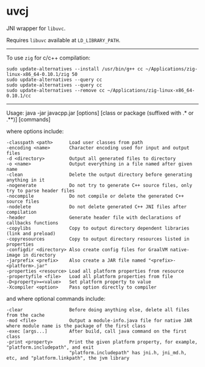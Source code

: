 # uvcj

JNI wrapper for `libuvc`.

Requires `libuvc` available at `LD_LIBRARY_PATH`. 

---

To use `zig` for c/c++ compilation:

```
sudo update-alternatives --install /usr/bin/g++ cc ~/Applications/zig-linux-x86_64-0.10.1/zig 50
sudo update-alternatives --query cc
sudo update-alternatives --query cc
sudo update-alternatives --remove cc ~/Applications/zig-linux-x86_64-0.10.1/cc
```

---

Usage: java -jar javacpp.jar [options] [class or package (suffixed with .* or .**)] [commands]

where options include:

    -classpath <path>      Load user classes from path
    -encoding <name>       Character encoding used for input and output files
    -d <directory>         Output all generated files to directory
    -o <name>              Output everything in a file named after given name
    -clean                 Delete the output directory before generating anything in it
    -nogenerate            Do not try to generate C++ source files, only try to parse header files
    -nocompile             Do not compile or delete the generated C++ source files
    -nodelete              Do not delete generated C++ JNI files after compilation
    -header                Generate header file with declarations of callbacks functions
    -copylibs              Copy to output directory dependent libraries (link and preload)
    -copyresources         Copy to output directory resources listed in properties
    -configdir <directory> Also create config files for GraalVM native-image in directory
    -jarprefix <prefix>    Also create a JAR file named "<prefix>-<platform>.jar"
    -properties <resource> Load all platform properties from resource
    -propertyfile <file>   Load all platform properties from file
    -D<property>=<value>   Set platform property to value
    -Xcompiler <option>    Pass option directly to compiler

and where optional commands include:

    -clear                 Before doing anything else, delete all files from the cache
    -mod <file>            Output a module-info.java file for native JAR where module name is the package of the first class
    -exec [args...]        After build, call java command on the first class
    -print <property>      Print the given platform property, for example, "platform.includepath", and exit
                           "platform.includepath" has jni.h, jni_md.h, etc, and "platform.linkpath", the jvm library
